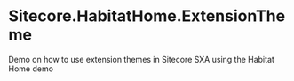 # Sitecore.HabitatHome.ExtensionTheme
Demo on how to use extension themes in Sitecore SXA using the Habitat Home demo
